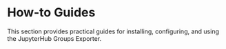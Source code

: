 # How-to Guides

This section provides practical guides for installing, configuring, and using the JupyterHub Groups Exporter.
